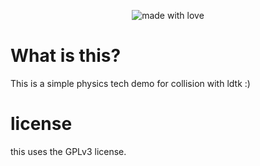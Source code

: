 <p align="center">
  <img hspace="4" src="https://img.shields.io/badge/made_with-LÖVE-pink?logo=undertale&logoColor=ffffff" alt="made with love">  
</p>

#

<p align="center">
  
</p>

# What is this?
This is a simple physics tech demo for collision with ldtk :)

# license
this uses the GPLv3 license.

